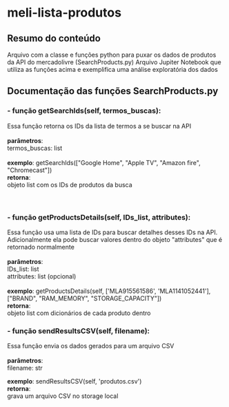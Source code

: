 # meli-lista-produtos

## Resumo do conteúdo
Arquivo com a classe e funções python para puxar os dados de produtos da API do mercadolivre (SearchProducts.py)
Arquivo Jupiter Notebook que utiliza as funções acima e exemplifica uma análise exploratória dos dados <br />


## Documentação das funções SearchProducts.py 


### - função getSearchIds(self, termos_buscas):
  Essa função retorna os IDs da lista de termos a se buscar na API <br />
  <br />
  **parâmetros**: <br />
    termos_buscas: list <br />
  <br />
  **exemplo**: getSearchIds(["Google Home", "Apple TV", "Amazon fire", "Chromecast"]) <br />
 **retorna**:<br />
    objeto list com os IDs de produtos da busca<br />
<br />
<br />
### - função getProductsDetails(self, IDs_list, attributes):
  Essa função  usa uma lista de IDs para buscar detalhes desses IDs na API. <br />
  Adicionalmente ela pode buscar valores dentro do objeto "attributes" que é retornado normalmente<br />
  <br />
  **parâmetros**:  <br />
     IDs_list: list  <br />
     attributes: list (opcional)  <br />
  <br />
  **exemplo**: getProductsDetails(self, ['MLA915561586', 'MLA1141052441'], ["BRAND", "RAM_MEMORY", "STORAGE_CAPACITY"]) <br />
  **retorna**: <br />
    objeto list com dicionários de cada produto dentro <br />


    
### - função sendResultsCSV(self, filename):
  Essa função envia os dados gerados para um arquivo CSV <br />
  <br /> 
  **parâmetros**: <br />
     filename: str  <br />
     
  
  **exemplo**: sendResultsCSV(self, 'produtos.csv') <br />
  **retorna**: <br />
    grava um arquivo CSV no storage local <br />
    
